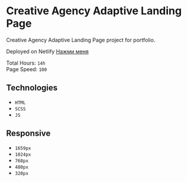 # Creative Agency Adaptive Landing Page

Creative Agency Adaptive Landing Page project for portfolio.

Deployed on Netlify
[Нажми меня](https://maximdesignagency.netlify.app)

Total Hours: `14h`                                                                            
Page Speed: `100`


## Technologies
- `HTML`
- `SCSS`
- `JS`

## Responsive
- `1659px`
- `1024px`
- `768px`
- `480px`
- `320px`
